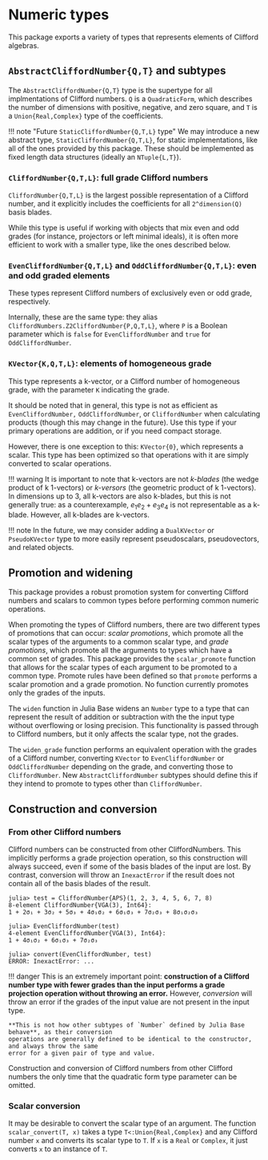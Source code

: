 # Numeric types

This package exports a variety of types that represents elements of Clifford algebras.

## `AbstractCliffordNumber{Q,T}` and subtypes

The `AbstractCliffordNumber{Q,T}` type is the supertype for all implmentations of Clifford numbers.
`Q` is a `QuadraticForm`, which describes the number of dimensions with positive, negative, and zero
square, and `T` is a `Union{Real,Complex}` type of the coefficients.

!!! note "Future `StaticCliffordNumber{Q,T,L}` type"
    We may introduce a new abstract type, `StaticCliffordNumber{Q,T,L}`, for static implementations,
    like all of the ones provided by this package. These should be implemented as fixed length data
    structures (ideally an `NTuple{L,T}`).

### `CliffordNumber{Q,T,L}`: full grade Clifford numbers

`CliffordNumber{Q,T,L}` is the largest possible representation of a Clifford number, and it 
explicitly includes the coefficients for all `2^dimension(Q)` basis blades.

While this type is useful if working with objects that mix even and odd grades (for instance,
projectors or left minimal ideals), it is often more efficient to work with a smaller type, like the
ones described below.

### `EvenCliffordNumber{Q,T,L}` and `OddCliffordNumber{Q,T,L}`: even and odd graded elements

These types represent Clifford numbers of exclusively even or odd grade, respectively.

Internally, these are the same type: they alias `CliffordNumbers.Z2CliffordNumber{P,Q,T,L}`, where
`P` is a Boolean parameter which is `false` for `EvenCliffordNumber` and `true` for
`OddCliffordNumber`.

### `KVector{K,Q,T,L}`: elements of homogeneous grade

This type represents a k-vector, or a Clifford number of homogeneous grade, with the parameter `K`
indicating the grade.

It should be noted that in general, this type is not as efficient as `EvenCliffordNumber,`
`OddCliffordNumber`, or `CliffordNumber` when calculating products (though this may change in the 
future). Use this type if your primary operations are addition, or if you need compact storage.

However, there is one exception to this: `KVector{0}`, which represents a scalar. This type has been
optimized so that operations with it are simply converted to scalar operations.

!!! warning
    It is important to note that k-vectors are not *k-blades* (the wedge product of k 1-vectors) or
    *k-versors* (the geometric product of k 1-vectors). In dimensions up to 3, all k-vectors are
    also k-blades, but this is not generally true: as a counterexample, $e_1 e_2 + e_3 e_4$ is not
    representable as a k-blade. However, all k-blades are k-vectors.

!!! note
    In the future, we may consider adding a `DualKVector` or `PseudoKVector` type to more easily
    represent pseudoscalars, pseudovectors, and related objects.

## Promotion and widening

This package provides a robust promotion system for converting Clifford numbers and scalars to
common types before performing common numeric operations.

When promoting the types of Clifford numbers, there are two different types of promotions that can
occur: *scalar promotions*, which promote all the scalar types of the arguments to a common scalar
type, and *grade promotions*, which promote all the arguments to types which have a common set of
grades. This package provides the `scalar_promote` function that allows for the scalar types of each
argument to be promoted to a common type. Promote rules have been defined so that `promote` performs
a scalar promotion and a grade promotion. No function currently promotes only the grades of the
inputs.

The `widen` function in Julia Base widens an `Number` type to a type that can represent the result
of addition or subtraction with the the input type without overflowing or losing precision. This
functionality is passed through to Clifford numbers, but it only affects the scalar type, not the
grades.

The `widen_grade` function performs an equivalent operation with the grades of a Clifford number,
converting `KVector` to `EvenCliffordNumber` or `OddCliffordNumber` depending on the grade, and
converting those to `CliffordNumber`. New `AbstractCliffordNumber` subtypes should define this if
they intend to promote to types other than `CliffordNumber`.

## Construction and conversion

### From other Clifford numbers

Clifford numbers can be constructed from other CliffordNumbers. This implicitly performs a grade
projection operation, so this construction will always succeed, even if some of the basis blades of
the input are lost. By contrast, conversion will throw an `InexactError` if the result does not
contain all of the basis blades of the result.

```
julia> test = CliffordNumber{APS}(1, 2, 3, 4, 5, 6, 7, 8)
8-element CliffordNumber{VGA(3), Int64}:
1 + 2σ₁ + 3σ₂ + 5σ₃ + 4σ₁σ₂ + 6σ₁σ₃ + 7σ₂σ₃ + 8σ₁σ₂σ₃

julia> EvenCliffordNumber(test)
4-element EvenCliffordNumber{VGA(3), Int64}:
1 + 4σ₁σ₂ + 6σ₁σ₃ + 7σ₂σ₃

julia> convert(EvenCliffordNumber, test)
ERROR: InexactError: ...
```

!!! danger
    This is an extremely important point: **construction of a Clifford number type with fewer grades
    than the input performs a grade projection operation without throwing an error.** However,
    *conversion* will throw an error if the grades of the input value are not present in the input
    type.
    
    **This is not how other subtypes of `Number` defined by Julia Base behave**, as their conversion
    operations are generally defined to be identical to the constructor, and always throw the same
    error for a given pair of type and value.

Construction and conversion of Clifford numbers from other Clifford numbers the only time that the
quadratic form type parameter can be omitted.

### Scalar conversion

It may be desirable to convert the scalar type of an argument. The function `scalar_convert(T, x)`
takes a type `T<:Union{Real,Complex}` and any Clifford number `x` and converts its scalar type to
`T`. If `x` is a `Real` or `Complex`, it just converts `x` to an instance of `T`.
